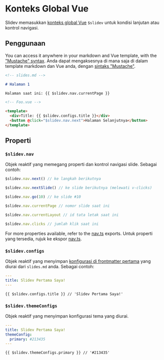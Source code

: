 # Konteks Global Vue

Slidev memasukkan [konteks global Vue](https://v3.vuejs.org/api/application-config.html#globalproperties) `$slidev` untuk kondisi lanjutan atau kontrol navigasi.

## Penggunaan

You can access it anywhere in your markdown and Vue template, with the ["Mustache" syntax](https://v3.vuejs.org/guide/template-syntax.html#interpolations).
Anda dapat mengaksesnya di mana saja di dalam template markdown dan Vue anda, dengan [sintaks "Mustache"](https://v3.vuejs.org/guide/template-syntax.html#interpolations).

```md
<!-- slides.md -->

# Halaman 1

Halaman saat ini: {{ $slidev.nav.currentPage }}
```

```html
<!-- Foo.vue -->

<template>
  <div>Title: {{ $slidev.configs.title }}</div>
  <button @click="$slidev.nav.next">Halaman Selanjutnya</button>
</template>
```

## Properti

### `$slidev.nav`

Objek reaktif yang memegang properti dan kontrol navigasi slide. Sebagai contoh:

```js
$slidev.nav.next() // ke langkah berikutnya

$slidev.nav.nextSlide() // ke slide berikutnya (melewati v-clicks)

$slidev.nav.go(10) // ke slide #10
```

```js
$slidev.nav.currentPage // nomor slide saat ini

$slidev.nav.currentLayout // id tata letak saat ini

$slidev.nav.clicks // jumlah klik saat ini
```

For more properties available, refer to the [nav.ts](https://github.com/slidevjs/slidev/blob/main/packages/client/logic/nav.ts) exports.
Untuk properti yang tersedia, rujuk ke ekspor [nav.ts](https://github.com/slidevjs/slidev/blob/main/packages/client/logic/nav.ts).

### `$slidev.configs`

Objek reaktif yang menyimpan [konfigurasi di frontmatter pertama](/custom/#frontmatter-configures) yang diurai dari `slides.md` anda. Sebagai contoh:

```yaml
---
title: Slidev Pertama Saya!
---
```

```
{{ $slidev.configs.title }} // 'Slidev Pertama Saya!'
```

### `$slidev.themeConfigs`

Objek reaktif yang menyimpan konfigurasi tema yang diurai.

```yaml
---
title: Slidev Pertama Saya!
themeConfig:
  primary: #213435
---
```

```
{{ $slidev.themeConfigs.primary }} // '#213435'
```

